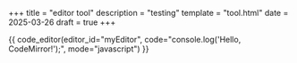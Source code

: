 +++
title = "editor tool"
description = "testing"
template = "tool.html"
date = 2025-03-26
draft = true
+++

{{ code_editor(editor_id="myEditor", code="console.log('Hello, CodeMirror!');", mode="javascript") }}
